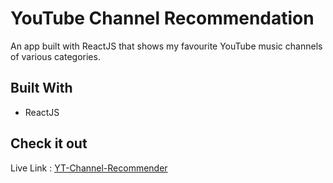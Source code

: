 # YouTube Channel Recommendation
An app built with ReactJS that shows my favourite YouTube music channels of various categories.

## Built With
- ReactJS

## Check it out
Live Link : [YT-Channel-Recommender](https://bkpt5.csb.app/)
